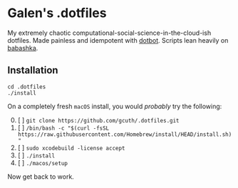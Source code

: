 # Galen's .dotfiles

My extremely chaotic computational-social-science-in-the-cloud-ish dotfiles. Made painless and idempotent with [dotbot](https://github.com/anishathalye/dotbot). Scripts lean heavily on [babashka](https://github.com/babashka/babashka).

## Installation

```shell
cd .dotfiles
./install
```

On a completely fresh `macOS` install, you would *probably* try the following:

0. [ ] `git clone https://github.com/gcuth/.dotfiles.git`
1. [ ] `/bin/bash -c "$(curl -fsSL https://raw.githubusercontent.com/Homebrew/install/HEAD/install.sh)"`
2. [ ] `sudo xcodebuild -license accept`
3. [ ] `./install`
4. [ ] `./macos/setup`


Now get back to work.
